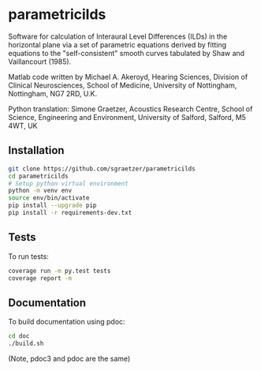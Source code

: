 # parametricilds
Software for calculation of Interaural Level Differences (ILDs) in the horizontal plane via a set of parametric equations derived by fitting equations to the "self-consistent" smooth curves tabulated by Shaw and Vaillancourt (1985).

Matlab code written by Michael A. Akeroyd, Hearing Sciences, Division of Clinical Neurosciences, School of Medicine, University of Nottingham, Nottingham, NG7 2RD, U.K.

Python translation: Simone Graetzer, Acoustics Research Centre, School of Science, Engineering and Environment, University of Salford, Salford, M5 4WT, UK

## Installation

```bash
git clone https://github.com/sgraetzer/parametricilds
cd parametricilds
# Setup python virtual environment
python -m venv env
source env/bin/activate
pip install --upgrade pip
pip install -r requirements-dev.txt
```

## Tests

To run tests:

```bash
coverage run -m py.test tests
coverage report -m
```

## Documentation

To build documentation using pdoc:

```bash
cd doc
./build.sh
```

(Note, pdoc3 and pdoc are the same)
